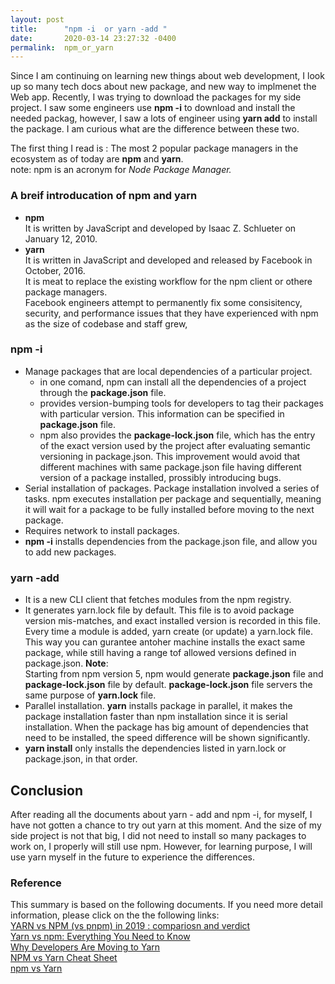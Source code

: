 ```yaml
---
layout: post
title:      "npm -i  or yarn -add "
date:       2020-03-14 23:27:32 -0400
permalink:  npm_or_yarn
---
```



Since I am continuing on learning new things about web development, I look up so many tech docs about new package, and new way to implmenet the Web app. Recently, I was trying to download the packages for my side project. I saw some engineers use  **npm -i** to download and install the needed packag, however, I saw a lots of engineer using **yarn add** to install the package. I am curious what are the difference between these two.  

The first thing I read is : The most 2 popular package managers in the ecosystem as of today are **npm** and **yarn**.  
note: npm is an acronym for *Node Package Manager.*

### A breif introducation of npm and yarn
* **npm**  
It is written by JavaScript and developed by Isaac Z. Schlueter on January 12, 2010.   
*   **yarn**  
It is written in JavaScript and developed and released by Facebook in October, 2016.  
It is meat to replace the existing workflow for the npm client or othere package managers.  
Facebook engineers attempt to permanently fix some consisitency, security, and performance issues that they   have experienced with npm as the size of codebase and staff grew, 

### npm -i

* Manage packages that are local dependencies of a particular project.  
   * in one comand, npm can install all the dependencies of a project through the **package.json** file.  
   * provides version-bumping tools for developers to tag their packages with particular version.  This information can be specified in **package.json** file.  
   * npm also provides the **package-lock.json** file, which has the entry of the exact version used by the project after evaluating semantic versioning in package.json.  This improvement would avoid that different machines with same package.json file having different version of a package installed, prossibly introducing bugs.
*   Serial installation of packages. Package installation involved a series of tasks.  npm executes installation per package and sequentially, meaning it will wait for a package to be fully installed before moving to the next package. 
*   Requires network to install packages.  
*   **npm -i** installs dependencies from the package.json file, and allow you to add new packages. 

### yarn -add
* It is a new CLI client that fetches modules from the npm registry.  
* It generates yarn.lock file by default. This file is to avoid package version mis-matches, and exact installed version is recorded in this file.   Every time a module is added, yarn create (or update) a yarn.lock file.  This way you can gurantee antoher machine installs the exact same package, while still having a range tof allowed versions defined in package.json. 
**Note**:  
Starting from npm version 5,  npm would generate **package.json** file and **package-lock.json** file by default. **package-lock.json** file servers the same purpose of  **yarn.lock** file.  
* Parallel installation. **yarn**  installs package in parallel, it makes the package installation faster than npm installation since it is serial installation.  When the package has big amount of dependencies that need to be installed, the speed difference will be shown significantly.  
* **yarn install** only installs the dependencies listed in yarn.lock or package.json, in that order.  


## Conclusion  
After reading all the documents about yarn - add and npm -i, for myself, I have not gotten a chance to try out yarn at this moment. And the size of my side project is not that big, I did not need to install so many packages to work on, I properly will still use npm. However, for learning purpose, I will use yarn myself in the future to experience the differences. 



### Reference
This summary is based on the following documents. If you need more detail information, please click on the the following links:  
[YARN vs NPM (vs pnpm) in 2019 : compariosn and verdict](https://www.ryadel.com/en/yarn-vs-npm-pnpm-2019/)  
[Yarn vs npm: Everything You Need to Know](https://www.sitepoint.com/yarn-vs-npm/)  
[Why Developers Are Moving to Yarn](https://circleci.com/blog/why-are-developers-moving-to-yarn/)  
[NPM vs Yarn Cheat Sheet](https://shift.infinite.red/npm-vs-yarn-cheat-sheet-8755b092e5cc)  
[npm vs Yarn](https://stackshare.io/stackups/npm-vs-yarn)
